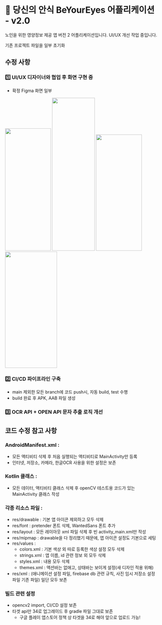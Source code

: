 # 📱 당신의 안식 BeYourEyes 어플리케이션 - v2.0
노인을 위한 영양정보 제공 앱 버전 2 어플리케이션입니다.
UI/UX 개선 작업 중입니다.

기존 프로젝트 파일을 일부 초기화
## 수정 사항

### 1️⃣ UI/UX 디자이너와 협업 후 화면 구현 중
- 확정 Figma 화면 일부
<img src="https://github.com/user-attachments/assets/0896125f-99fa-423d-8132-04543c5753d8" width="150" height = "400"/>
<img src="https://github.com/user-attachments/assets/9fc1790a-455e-4a5f-8132-2dcd0383c1f8" width="140" height = "500"/>
<img src="https://github.com/user-attachments/assets/0b1cb8f8-c7ac-41c6-9305-911992616fbd" width="150" height = "380"/>
<img src="https://github.com/user-attachments/assets/129ca2e0-91cc-4cfc-8ebc-e6cca9f5f388" width="170" height = "380"/>


### 2️⃣ CI/CD 파이프라인 구축
- main 제외한 모든 branch에 코드 push시, 자동 build, test 수행
- build 완료 후 APK, AAB 파일 생성

### 3️⃣ OCR API + OPEN API 문자 추출 로직 개선



## 코드 수정 참고 사항
### AndroidManifest.xml :
- 모든 액티비티 삭제 후 처음 실행되는 액티비티로 MainActivity만 등록
- 인터넷, 저장소, 카메라, 한글OCR 사용을 위한 설정은 보존

### Kotlin 클래스 : 
- 모든 데이터, 액티비티 클래스 삭제 후 openCV 테스트용 코드가 있는 MainActivity 클래스 작성

### 각종 리소스 파일 : 
- res/drawable : 기본 앱 아이콘 제외하고 모두 삭제
- res/font : pretender 폰트 삭제, WantedSans 폰트 추가
- res/layout : 모든 레이아웃 xml 파일 삭제 후 빈 activity_main.xml만 작성
- res/mipmap : drawable을 다 정리했기 때문에, 앱 아이콘 설정도 기본으로 세팅
- res/values :
  - colors.xml : 기본 색상 외 따로 등록한 색상 설정 모두 삭제
  - strings.xml : 앱 이름, id 관련 정보 외 모두 삭제
  - styles.xml : 내용 모두 삭제
  - themes.xml : 액션바는 없애고, 상태바는 보이게 설정(새 디자인 적용 위해)
- res/xml : (애니메이션 설정 파일, firebase db 관련 규칙, 사진 임시 저장소 설정 파일 기존 파일) 일단 모두 보존

### 빌드 관련 설정
- opencv2 import, CI/CD 설정 보존
- 타겟 api만 34로 업그레이드 후 gradle 파일 그대로 보존
  - 구글 플레이 앱스토어 정책 상 타겟을 34로 해야 앞으로 업로드 가능!
